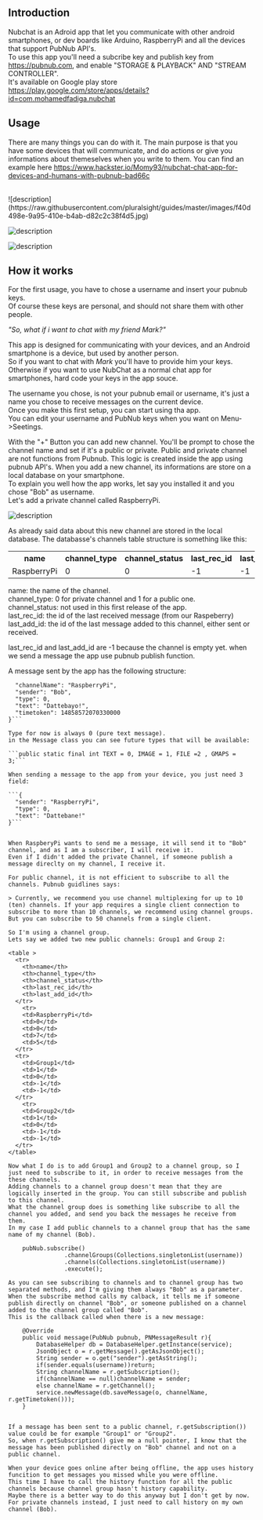 
## Introduction
Nubchat is an Adroid app that let you communicate with other android smartphones, or dev boards like Arduino, RaspberryPi and all the devices that support PubNub API's.<br>
To use this app you'll need a subcribe key and publish key from  https://pubnub.com, and enable "STORAGE & PLAYBACK" AND "STREAM CONTROLLER".<br>
It's available on Google play store https://play.google.com/store/apps/details?id=com.mohamedfadiga.nubchat


## Usage

There are many things you can do with it. The main purpose is that you have some devices that will communicate, and do actions or give you informations about themeselves when you write to them.
You can find an example here  https://www.hackster.io/Momy93/nubchat-chat-app-for-devices-and-humans-with-pubnub-bad66c

<br>
![description](https://raw.githubusercontent.com/pluralsight/guides/master/images/f40d498e-9a95-410e-b4ab-d82c2c38f4d5.jpg)


![description](https://raw.githubusercontent.com/pluralsight/guides/master/images/1d94a6ce-b693-4248-a9e3-4f413cbac804.jpg)


![description](https://raw.githubusercontent.com/pluralsight/guides/master/images/79d625a5-3520-4677-a8bb-f0dd0b23ed49.jpg)





## How it works
For the first usage, you have to chose a username and insert your pubnub keys.<br>
Of course these keys are personal, and should not share them with other people.<br>

<i>"So, what if i want to chat with my friend Mark?"</i>

This app is designed for communicating with your devices, and an Android smartphone is a device, but used by another person.<br>
So if you want to chat with <i>Mark</i> you'll have to provide him your keys.<br>
Otherwise if you want to use NubChat as a normal chat app for smartphones, hard code your keys in the app souce.<br>

The username you chose, is  not your pubnub email or username, it's just a name you chose to receive  messages on the current device.<br>
Once you make this first setup, you can start using tha app.<br>
You can edit your username and PubNub keys when you want on Menu->Seetings.<br>

With the "+" Button you can add new channel. You'll be prompt to chose the channel name and set if it's a public or private. Public and private channel are not functions from Pubnub. This logic is created inside the app using pubnub API's.
When you add a new channel, its informations are store on a local database on your smartphone.<br>
To explain you well how the app works, let say you installed it and you chose "Bob" as username.<br>
Let's add a private channel called RaspberryPi.<br> 



![description](https://raw.githubusercontent.com/pluralsight/guides/master/images/af6f8f58-7ea1-43a5-a6bf-91d6d0f714fb.jpg)



As already said data about this new channel are stored in the local database. The databasse's channels table structure is something like this:<br>

<table >
  <tr>
    <th>name</th>
    <th>channel_type</th> 
    <th>channel_status</th>
    <th>last_rec_id</th>
    <th>last_add_id</th>
  </tr>
  <tr>
    <td>RaspberryPi</td>
    <td>0</td> 
    <td>0</td>
    <td>-1</td>
    <td>-1</td>
  </tr>
</table>

name: the name of the channel. <br>
channel_type: 0 for private channel and 1 for a public one. <br>
channel_status: not used in this first release of the app.<br>
last_rec_id: the id of the last received message (from our Raspeberry)<br>
last_add_id: the id of the last message added to this channel, either sent or received.<br>

last_rec_id and last_add_id are -1 because the channel is empty yet.
when we send a message the app use pubnub publish function.

A  message sent by the app has the following structure:

```{
  "channelName": "RaspberryPi",
  "sender": "Bob",
  "type": 0,
  "text": "Dattebayo!",
  "timetoken": 14858572070330000
}```

Type for now is always 0 (pure text message).
in the Message class you can see future types that will be available:

```public static final int TEXT = 0, IMAGE = 1, FILE =2 , GMAPS = 3;```

When sending a message to the app from your device, you just need 3 field:

```{
  "sender": "RaspberryPi",
  "type": 0,
  "text": "Dattebane!"
}```


When RaspberyPi wants to send me a message, it will send it to "Bob" channel, and as I am a subscriber, I will receive it.
Even if I didn't added the private Channel, if someone publish a message direclty on my channel, I receive it.

For public channel, it is not efficient to subscribe to all the channels. Pubnub guidlines says:

> Currently, we recommend you use channel multiplexing for up to 10 (ten) channels. If your app requires a single client connection to subscribe to more than 10 channels, we recommend using channel groups. But you can subscribe to 50 channels from a single client.

So I'm using a channel group. 
Lets say we added two new public channels: Group1 and Group 2:

<table >
  <tr>
    <th>name</th>
    <th>channel_type</th> 
    <th>channel_status</th>
    <th>last_rec_id</th>
    <th>last_add_id</th>
  </tr>
    <tr>
    <td>RaspberryPi</td>
    <td>0</td> 
    <td>0</td>
    <td>7</td>
    <td>5</td>
  </tr>
  <tr>
    <td>Group1</td>
    <td>1</td> 
    <td>0</td>
    <td>-1</td>
    <td>-1</td>
  </tr>
    <tr>
    <td>Group2</td>
    <td>1</td> 
    <td>0</td>
    <td>-1</td>
    <td>-1</td>
  </tr>
</table>

Now what I do is to add Group1 and Group2 to a channel group, so I just need to subscribe to it, in order to receive messages from the these channels.
Adding channels to a channel group doesn't mean that they are logically inserted in the group. You can still subscribe and publish to this channel.
What the channel group does is something like subscribe to all the channel you added, and send you back the messages he receive from them.
In my case I add public channels to a channel group that has the same name of my channel (Bob).

    pubNub.subscribe()
                .channelGroups(Collections.singletonList(username))
                .channels(Collections.singletonList(username))
                .execute();
 
As you can see subscribing to channels and to channel group has two separated methods, and I'm giving them always "Bob" as a parameter.
When the subscribe method calls my calback, it tells me if someone publish directly on channel "Bob", or someone published on a channel added to the channel group called "Bob".
This is the callback called when there is a new message:

    @Override
    public void message(PubNub pubnub, PNMessageResult r){
        DatabaseHelper db = DatabaseHelper.getInstance(service);
        JsonObject o = r.getMessage().getAsJsonObject();
        String sender = o.get("sender").getAsString();
        if(sender.equals(username))return;
        String channelName = r.getSubscription();
        if(channelName == null)channelName = sender;
        else channelName = r.getChannel();
        service.newMessage(db.saveMessage(o, channelName, r.getTimetoken()));
    }
  

If a message has been sent to a public channel, r.getSubscription()) value could be for example "Group1" or "Group2".
So, when r.getSubscription() give me a null pointer, I know that the message has been published directly on "Bob" channel and not on a public channel.

When your device goes online after being offline, the app uses history funcition to get messages you missed while you were offline.  
This time I have to call the history function for all the public channels because channel group hasn't history capability.
Maybe there is a better way to do this anyway but I don't get by now.
For private channels instead, I just need to call history on my own channel (Bob).
